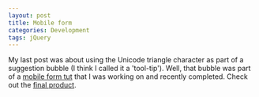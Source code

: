 ```yaml
---
layout: post
title: Mobile form
categories: Development
tags: jQuery
---
```

<p>My last post was about using the Unicode triangle character as part of a suggestion bubble (I think I called it a 'tool-tip'). Well, that bubble was part of a <a title="Email domain autocomplete form." href="http://tutsplus.com/tutorial/building-a-mobile-friendly-form-with-email-domain-suggestion/">mobile form tut</a> that I was working on and recently completed. Check out the <a title="Autocomplete mobile form" href="http://www.joshmarknelson.com/examples/mobile-form/">final product</a>.</p>
